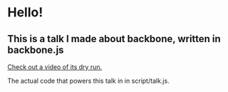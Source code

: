 # Hello!
## This is a talk I made about backbone, written in backbone.js

[Check out a video of its dry run.](http://skillsmatter.com/podcast/nosql/backbone-js)

The actual code that powers this talk in in script/talk.js.